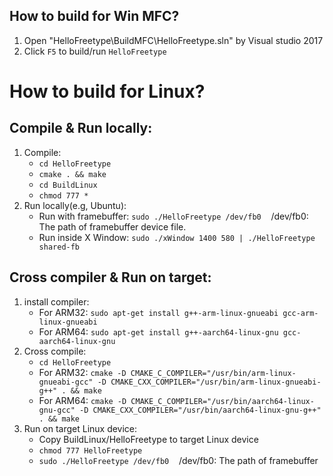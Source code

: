 ## How to build for Win MFC?
1. Open "HelloFreetype\BuildMFC\HelloFreetype.sln" by Visual studio 2017
2. Click `F5` to build/run `HelloFreetype`

# How to build for Linux?
## Compile & Run locally:
1. Compile:
    - `cd HelloFreetype`
    - `cmake . && make`
    - `cd BuildLinux`
    - `chmod 777 *`
2. Run locally(e.g, Ubuntu):
    - Run with framebuffer: `sudo ./HelloFreetype /dev/fb0`&nbsp;&nbsp;&nbsp;&nbsp;/dev/fb0: The path of framebuffer device file.
    - Run inside X Window: `sudo ./xWindow 1400 580 | ./HelloFreetype shared-fb`

## Cross compiler & Run on target:
1. install compiler:
    - For ARM32: `sudo apt-get install g++-arm-linux-gnueabi gcc-arm-linux-gnueabi`
    - For ARM64: `sudo apt-get install g++-aarch64-linux-gnu gcc-aarch64-linux-gnu`
2. Cross compile:
    - `cd HelloFreetype`
    - For ARM32: `cmake -D CMAKE_C_COMPILER="/usr/bin/arm-linux-gnueabi-gcc" -D CMAKE_CXX_COMPILER="/usr/bin/arm-linux-gnueabi-g++" . && make`
    - For ARM64: `cmake -D CMAKE_C_COMPILER="/usr/bin/aarch64-linux-gnu-gcc" -D CMAKE_CXX_COMPILER="/usr/bin/aarch64-linux-gnu-g++" . && make`
3. Run on target Linux device:
    - Copy BuildLinux/HelloFreetype to target Linux device
    - `chmod 777 HelloFreetype`
    - `sudo ./HelloFreetype /dev/fb0`&nbsp;&nbsp;&nbsp;&nbsp;/dev/fb0: The path of framebuffer
